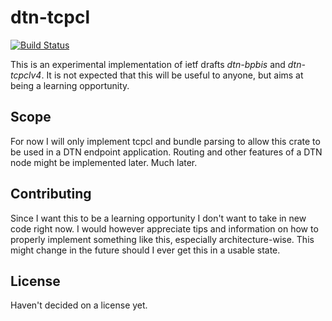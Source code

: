 # dtn-tcpcl
[![Build Status](https://travis-ci.org/Don42/dtn-tcpcl.svg?branch=master)](https://travis-ci.org/Don42/dtn-tcpcl)

This is an experimental implementation of ietf drafts *dtn-bpbis* and *dtn-tcpclv4*. 
It is not expected that this will be useful to anyone, but aims at being a learning opportunity.

## Scope
For now I will only implement tcpcl and bundle parsing to allow this crate to be used in a
DTN endpoint application. Routing and other features of a DTN node might be implemented later.
Much later.

## Contributing
Since I want this to be a learning opportunity I don't want to take in new code right now. 
I would however appreciate tips and information on how to properly implement something like this,
especially architecture-wise.
This might change in the future should I ever get this in a usable state.

## License
Haven't decided on a license yet.
